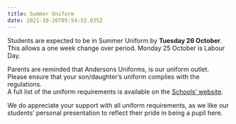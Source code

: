 ```yaml
---
title: Summer Uniform
date: 2021-10-26T05:54:53.035Z
---
```

Students are expected to be in Summer Uniform by **Tuesday 26 October**. This allows a one week change over period. Monday 25 October is Labour Day.

Parents are reminded that Andersons Uniforms, is our uniform outlet.\
Please ensure that your son/daughter’s uniform complies with the regulations.\
A full list of the uniform requirements is available on the [Schools’ website](https://www.whanganuihigh.school.nz/info-for-parents/uniform/).

We do appreciate your support with all uniform requirements, as we like our students’ personal presentation to reflect their pride in being a pupil here.